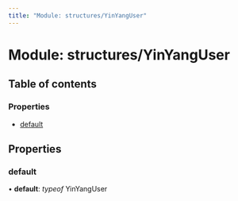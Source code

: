 ```yaml
---
title: "Module: structures/YinYangUser"
---
```


# Module: structures/YinYangUser

## Table of contents

### Properties

- [default](structures_yinyanguser.md#default)

## Properties

### default

• **default**: *typeof* YinYangUser
